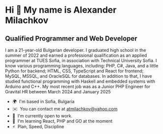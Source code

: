 Hi 👋 My name is Alexander Milachkov
====================================

Qualified Programmer and Web Developer
--------------------------------------

I am a 21-year-old Bulgarian developer. I graduated high school in the summer of 2022 and earned a professional qualification as an applied programmer at TUES Sofia, in association with Technical University Sofia. I know various programming languages, including: PHP, C#, Java, and a little Python for backend; HTML, CSS, TypeScript and React for frontend; MySQL, MSSQL, and OracleSQL for databases. In addition to that, I have studied functional programming with Haskell and embedded systems with Arduino and C++. My most recent job was as a Junior PHP Engineer for Gravital HR between March 2024 and January 2025

*   🌍  I'm based in Sofia, Bulgaria
*   ✉️  You can contact me at [atmilachkov@yahoo.com](mailto:atmilachkov@yahoo.com)
*   🚀  I'm currently open to work.
*   🧠  I'm learning React, PHP and GO at the moment
*   ⚡  Plan, Speed, Discipline
<!-- *   🤝  I'm open to collaborating on anything Web or Mobile related -->

<!--
**Sasho1256/Sasho1256** is a ✨ _special_ ✨ repository because its `README.md` (this file) appears on your GitHub profile.

Here are some ideas to get you started:

- 🔭 I’m currently working on ...
- 🌱 I’m currently learning ...
- 👯 I’m looking to collaborate on ...
- 🤔 I’m looking for help with ...
- 💬 Ask me about ...
- 📫 How to reach me: ...
- 😄 Pronouns: ...
- ⚡ Fun fact: ...
-->
